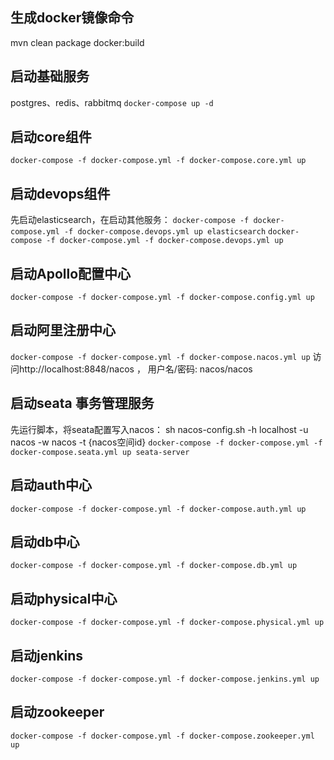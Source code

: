 ## 生成docker镜像命令
mvn clean package docker:build

## 启动基础服务
postgres、redis、rabbitmq
`docker-compose up -d`

## 启动core组件
`docker-compose -f docker-compose.yml -f docker-compose.core.yml up`

## 启动devops组件
 先启动elasticsearch，在启动其他服务：
`docker-compose -f docker-compose.yml -f docker-compose.devops.yml up elasticsearch`
`docker-compose -f docker-compose.yml -f docker-compose.devops.yml up`

## 启动Apollo配置中心
`docker-compose -f docker-compose.yml -f docker-compose.config.yml up`

## 启动阿里注册中心
`docker-compose -f docker-compose.yml -f docker-compose.nacos.yml up`
访问http://localhost:8848/nacos ， 用户名/密码: nacos/nacos

## 启动seata 事务管理服务
 先运行脚本，将seata配置写入nacos：
 sh nacos-config.sh -h localhost -u nacos -w nacos -t {nacos空间id}
`docker-compose -f docker-compose.yml -f docker-compose.seata.yml up seata-server`

## 启动auth中心
`docker-compose -f docker-compose.yml -f docker-compose.auth.yml up`

## 启动db中心
`docker-compose -f docker-compose.yml -f docker-compose.db.yml up`

## 启动physical中心
`docker-compose -f docker-compose.yml -f docker-compose.physical.yml up`

## 启动jenkins
`docker-compose -f docker-compose.yml -f docker-compose.jenkins.yml up`

## 启动zookeeper
`docker-compose -f docker-compose.yml -f docker-compose.zookeeper.yml up`